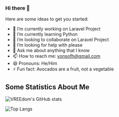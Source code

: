 ### Hi there 👋


Here are some ideas to get you started:

- 🔭 I’m currently working on Laravel Project
- 🌱 I’m currently learning Python
- 👯 I’m looking to collaborate on Laravel Project
- 🤔 I’m looking for help with please
- 💬 Ask me about anything that I know
- 📫 How to reach me: vonsofh@gmail.com
- 😄 Pronouns: He/Him
- ⚡ Fun fact: Avocados are a fruit, not a vegetable


## Some Statistics About Me
![VREEdom's GitHub stats](https://github-readme-stats.vercel.app/api?username=vonsogt&count_private=true&theme=dark&show_icons=true&hide_border=true)

![Top Langs](https://github-readme-stats.vercel.app/api/top-langs/?username=vonsogt&theme=dark&show_icons=true&layout=compact&hide_border=true)


<!-- <div>
  <img align="center" src="https://github-readme-stats.vercel.app/api?username=vonsogt&count_private=true&theme=dark&show_icons=true&hide_border=true" />
  <img align="center" src="https://github-readme-stats.vercel.app/api/top-langs/?username=vonsogt&theme=dark&show_icons=true&layout=compact&hide_border=true" />
</div> -->
